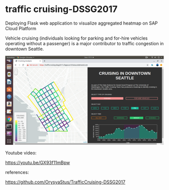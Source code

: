 # traffic cruising-DSSG2017

Deploying Flask web application to visualize aggregated heatmap on SAP Cloud Platform

Vehicle cruising (individuals looking for parking and for-hire vehicles operating without a passenger) is a major contributor to traffic congestion in downtown Seattle. 

![alt text](https://github.com/jenizar/traffic-cruising-DSSG2017/blob/master/Screenshot.png)

Youtube video:

https://youtu.be/GX93f11mBpw

references:

https://github.com/OrysyaStus/TrafficCruising-DSSG2017

